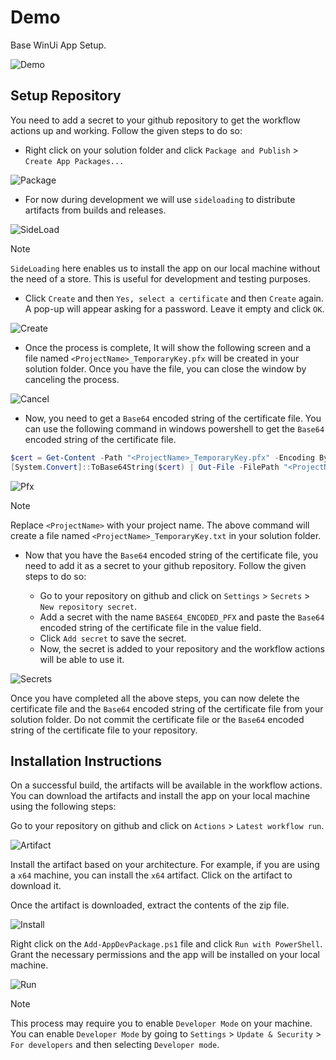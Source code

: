 # Demo

Base WinUi App Setup.

![Demo](Assets/demo.png)

## Setup Repository

You need to add a secret to your github repository to get the workflow actions up and working. Follow the given steps to do so:

- Right click on your solution folder and click `Package and Publish` > `Create App Packages...`

![Package](Assets/package.png)

- For now during development we will use `sideloading` to distribute artifacts from builds and releases.

![SideLoad](Assets/sideload.png)

> [!NOTE]
> `SideLoading` here enables us to install the app on our local machine without the need of a store. This is useful for development and testing purposes.

- Click `Create` and then `Yes, select a certificate` and then `Create` again. A pop-up will appear asking for a password. Leave it empty and click `OK`.

![Create](Assets/create.png)

- Once the process is complete, It will show the following screen and a file named `<ProjectName>_TemporaryKey.pfx` will be created in your solution folder. Once you have the file, you can close the window by canceling the process.

![Cancel](Assets/cancel.png)

- Now, you need to get a `Base64` encoded string of the certificate file. You can use the following command in windows powershell to get the `Base64` encoded string of the certificate file.

```powershell
$cert = Get-Content -Path "<ProjectName>_TemporaryKey.pfx" -Encoding Byte
[System.Convert]::ToBase64String($cert) | Out-File -FilePath "<ProjectName>_TemporaryKey.txt"
```

![Pfx](Assets/pfx.png)

> [!NOTE]
> Replace `<ProjectName>` with your project name. The above command will create a file named `<ProjectName>_TemporaryKey.txt` in your solution folder.

- Now that you have the `Base64` encoded string of the certificate file, you need to add it as a secret to your github repository. Follow the given steps to do so:

  - Go to your repository on github and click on `Settings` > `Secrets` > `New repository secret`.
  - Add a secret with the name `BASE64_ENCODED_PFX` and paste the `Base64` encoded string of the certificate file in the value field.
  - Click `Add secret` to save the secret.
  - Now, the secret is added to your repository and the workflow actions will be able to use it.

![Secrets](Assets/secret.png)

Once you have completed all the above steps, you can now delete the certificate file and the `Base64` encoded string of the certificate file from your solution folder. Do not commit the certificate file or the `Base64` encoded string of the certificate file to your repository.

## Installation Instructions

On a successful build, the artifacts will be available in the workflow actions. You can download the artifacts and install the app on your local machine using the following steps:

Go to your repository on github and click on `Actions` > `Latest workflow run`.

![Artifact](Assets/artifact.png)

Install the artifact based on your architecture. For example, if you are using a `x64` machine, you can install the `x64` artifact. Click on the artifact to download it.

Once the artifact is downloaded, extract the contents of the zip file.

![Install](Assets/install.png)

Right click on the `Add-AppDevPackage.ps1` file and click `Run with PowerShell`. Grant the necessary permissions and the app will be installed on your local machine.

![Run](Assets/run.png)

> [!NOTE]
> This process may require you to enable `Developer Mode` on your machine. You can enable `Developer Mode` by going to `Settings` > `Update & Security` > `For developers` and then selecting `Developer mode`.
